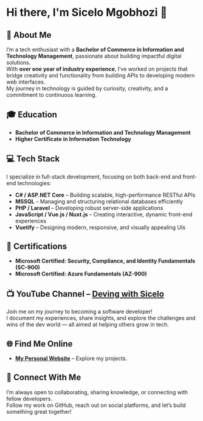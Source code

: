 # Hi there, I'm Sicelo Mgobhozi 👋

## 🚀 About Me
I’m a tech enthusiast with a **Bachelor of Commerce in Information and Technology Management**, passionate about building impactful digital solutions.  
With **over one year of industry experience**, I’ve worked on projects that bridge creativity and functionality from building APIs to developing modern web interfaces.  
My journey in technology is guided by curiosity, creativity, and a commitment to continuous learning.

## 🎓 Education
- **Bachelor of Commerce in Information and Technology Management**
- **Higher Certificate in Information Technology**

## 💻 Tech Stack
I specialize in full-stack development, focusing on both back-end and front-end technologies:

- **C# / ASP.NET Core** – Building scalable, high-performance RESTful APIs  
- **MSSQL** – Managing and structuring relational databases efficiently  
- **PHP / Laravel** – Developing robust server-side applications  
- **JavaScript / Vue.js / Nuxt.js** – Creating interactive, dynamic front-end experiences  
- **Vuetify** – Designing modern, responsive, and visually appealing UIs

## 🧾 Certifications
- **Microsoft Certified: Security, Compliance, and Identity Fundamentals (SC-900)**
- **Microsoft Certified: Azure Fundamentals (AZ-900)**

## 📺 YouTube Channel – [Deving with Sicelo](https://www.youtube.com/channel/UC6jnOB1tboMPYtkOAwWHh9g)
Join me on my journey to becoming a software developer!  
I document my experiences, share insights, and explore the challenges and wins of the dev world — all aimed at helping others grow in tech.

## 🌐 Find Me Online
- [**My Personal Website**](https://sicelomgobhozi.netlify.app/) – Explore my projects.

## 🤝 Connect With Me
I’m always open to collaborating, sharing knowledge, or connecting with fellow developers.  
Follow my work on GitHub, reach out on social platforms, and let’s build something great together!
